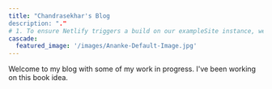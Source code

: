 ```yaml
---
title: "Chandrasekhar's Blog
description: "."
# 1. To ensure Netlify triggers a build on our exampleSite instance, we need to change a file in the exampleSite directory.
cascade:
  featured_image: '/images/Ananke-Default-Image.jpg'
---
```

Welcome to my blog with some of my work in progress. I've been working on this book idea. 

